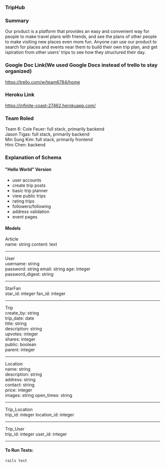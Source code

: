 ### TripHub

### Summary

Our product is a platform that provides an easy and convenient way for people to make travel plans with friends, and see the plans of other people to make visiting new places even more fun. Anyone can use our product to search for places and events near them to build their own trip plan, and get ispiration from other users' trips to see how they structured their day.

### Google Doc Link(We used Google Docs instead of trello to stay organized)

https://trello.com/w/team6784/home

### Heroku Link

https://infinite-coast-27462.herokuapp.com/

### Team Roled

Team 6:
Cole Feuer: full stack, primarily backend  
Jason Tigas: full stack, primarily backend  
Min Sung Kim: full stack, primarily frontend  
Hiro Chen: backend

### Explanation of Schema

#### "Hello World" Version

-   user accounts
-   create trip posts
-   basic trip planner
-   view public trips
-   rating trips
-   followers/following
-   address validation
-   event pages

#### Models

Article  
name: string
content: text

---

User   
username: string  
password: string
email: string
age: integer  
password_digest: string

---

StarFan  
star_id: integer
fan_id: integer

---

Trip  
create_by: string  
trip_date: date  
title: string  
description: string  
upvotes: integer  
shares: integer  
public: boolean  
parent: integer

---

Location  
name: string  
description: string  
address: string  
contact: string  
price: integer  
images: string
open_times: string

---

Trip_Location  
trip_id: integer
location_id: integer

---

Trip_User  
trip_id: integer
user_id: integer

---

#### To Run Tests:
```rails test```


